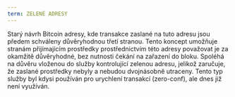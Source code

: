 ```yaml
---
term: ZELENÉ ADRESY
---
```


Starý návrh Bitcoin adresy, kde transakce zaslané na tuto adresu jsou předem schváleny důvěryhodnou třetí stranou. Tento koncept umožňuje stranám přijímajícím prostředky prostřednictvím této adresy považovat je za okamžitě důvěryhodné, bez nutnosti čekání na zařazení do bloku. Spoléhá na důvěru vloženou do služby kontrolující zelenou adresu, jelikož zaručuje, že zaslané prostředky nebyly a nebudou dvojnásobně utraceny. Tento typ služby byl kdysi používán pro urychlení transakcí (zero-conf), ale dnes již není využíván.